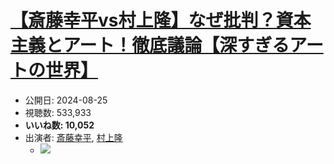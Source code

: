 # [【斎藤幸平vs村上隆】なぜ批判？資本主義とアート！徹底議論【深すぎるアートの世界】](https://www.youtube.com/watch?v=I8lBaOxBwNY)
-   公開日: 2024-08-25
-   視聴数: 533,933
-   **いいね数: 10,052**
-   出演者: [斎藤幸平](/rehacq_fan/people/斎藤幸平 "wikilink"), [村上隆](/rehacq_fan/people/村上隆 "wikilink")
    - [![](https://img.youtube.com/vi/I8lBaOxBwNY/hqdefault.jpg)](https://www.youtube.com/watch?v=I8lBaOxBwNY)
